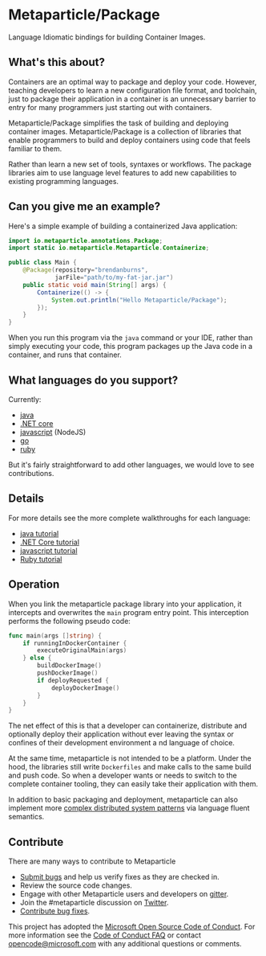 # Metaparticle/Package

Language Idiomatic bindings for building Container Images.

## What's this about?
Containers are an optimal way to package and deploy your code. However, teaching developers to learn a new
configuration file format, and toolchain, just to package their application in a container is an
unnecessary barrier to entry for many programmers just starting out with containers.

Metaparticle/Package simplifies the task of building and deploying container images. Metaparticle/Package is
a collection of libraries that enable programmers to build and deploy containers using code that feels
familiar to them.

Rather than learn a new set of tools, syntaxes or workflows. The package libraries aim to use language level features to add new capabilities to existing programming languages.

## Can you give me an example?
Here's a simple example of building a containerized Java application:

```Java
import io.metaparticle.annotations.Package;
import static io.metaparticle.Metaparticle.Containerize;

public class Main {
    @Package(repository="brendanburns",
             jarFile="path/to/my-fat-jar.jar")
    public static void main(String[] args) {
        Containerize(() -> {
            System.out.println("Hello Metaparticle/Package");
        });
    }
}
```

When you run this program via the `java` command or your IDE, rather than simply executing your code, this program
packages up the Java code in a container, and runs that container.

## What languages do you support?

Currently:
   * [java](java)
   * [.NET core](dotnet)
   * [javascript](javascript) (NodeJS)
   * [go](go)
   * [ruby](ruby)

But it's fairly straightforward to add other languages, we would love to see contributions.

## Details

For more details see the more complete walkthroughs for each language:
   * [java tutorial](tutorials/java/tutorial.md)
   * [.NET Core tutorial](tutorials/dotnet/tutorial.md)
   * [javascript tutorial](tutorials/javascript/tutorial.md)
   * [Ruby tutorial](tutorials/ruby/tutorial.md)

## Operation
When you link the metaparticle package library into your application, it intercepts and overwrites the
`main` program entry point. This interception performs the following pseudo code:
```go
func main(args []string) {
    if runningInDockerContainer {
        executeOriginalMain(args)
    } else {
        buildDockerImage()
        pushDockerImage()
        if deployRequested {
            deployDockerImage()
        }
    }
}
```

The net effect of this is that a developer can containerize, distribute and optionally deploy their application without ever leaving the syntax or confines of their development environment a
nd language of choice.

At the same time, metaparticle is not intended to be a platform. Under the hood, the libraries still
write `Dockerfiles` and make calls to the same build and push code. So when a developer wants or needs
to switch to the complete container tooling, they can easily take their application with them.

In addition to basic packaging and deployment, metaparticle can also implement more [complex distributed system patterns](distributed-patterns.md) via language fluent semantics.

## Contribute
There are many ways to contribute to Metaparticle

 * [Submit bugs](https://github.com/metaparticle-io/package/issues) and help us verify fixes as they are checked in.
 * Review the source code changes.
 * Engage with other Metaparticle users and developers on [gitter](https://gitter.im/metaparticle-io/Lobby).
 * Join the #metaparticle discussion on [Twitter](https://twitter.com/MetaparticleIO).
 * [Contribute bug fixes](https://github.com/metaparticle-io/package/pulls).

This project has adopted the [Microsoft Open Source Code of Conduct](https://opensource.microsoft.com/codeofconduct/). For more information see the [Code of Conduct FAQ](https://opensource.microsoft.com/codeofconduct/faq/) or contact [opencode@microsoft.com](mailto://opencode@microsoft.com) with any additional questions or comments.

